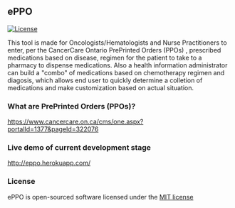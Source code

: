 ## ePPO 

[![License](https://poser.pugx.org/laravel/framework/license.svg)](https://packagist.org/packages/laravel/framework)


This tool is made for Oncologists/Hematologists and Nurse Practitioners to enter, per the CancerCare Ontario PrePrinted Orders (PPOs) , prescribed medications based on disease, regimen for the patient to take to a pharmacy to dispense medications. Also a health information administrator can build a "combo" of medications based on chemotherapy regimen and diagosis, which allows end user to quickly determine a colletion of medications and make customization based on actual situation.

### What are PrePrinted Orders (PPOs)?

https://www.cancercare.on.ca/cms/one.aspx?portalId=1377&pageId=322076

### Live demo of current development stage

http://eppo.herokuapp.com/

### License

ePPO is open-sourced software licensed under the [MIT license](http://opensource.org/licenses/MIT)
